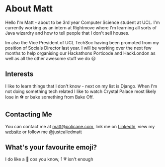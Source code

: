 # About Matt

Hello I'm Matt - about to be 3rd year Computer Science student at UCL. I'm currently working as an intern at Rightmove where I'm learning all sorts of Java wizardry and how to tell people that I don't sell houses.

Im also the Vice President of UCL TechSoc having been promoted from my position of Socials Director last year. I will be working over the next few months to help organising our Hackathons Porticode and HackLondon as well as all the other awesome stuff we do :smiley: 

## Interests

I like to learn things that I don't know - next on my list is Django. When I'm not doing something tech related I like to watch Crystal Palace most likely lose in :soccer: or bake something from Bake Off.

## Contacting Me

You can contact me at matt@policane.com, link me on [LinkedIn](https://www.linkedin.com/in/policane/), view my [website](http://policane.com) or follow me @justcalledmatt

## What's your favourite emoji?
I do like a :revolving_hearts: cos you know, 1 :heartpulse: isn't enough
